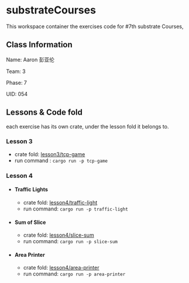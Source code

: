 # substrateCourses
This workspace container the exercises code  for #7th substrate Courses, 

## Class Information

Name: Aaron 彭亚伦

Team: 3

Phase: 7

UID: 054



## Lessons & Code fold

each exercise has its own crate, under the lesson fold it belongs to. 

### Lesson 3

- crate fold: [lesson3/tcp-game](lesson3/tcp-game)
- run command : `cargo run -p tcp-game`

### Lesson 4

- #### Traffic Lights

  - crate fold: [lesson4/traffic-light](lesson4/traffic-light)
  - run command: `cargo run -p traffic-light`

- #### Sum of Slice

  - crate fold: [lesson4/slice-sum](lesson4/slice-sum)
  - run command: `cargo run -p slice-sum`

- #### Area Printer

  - crate fold: [lesson4/area-printer](lesson4/area-printer)
  - run command: `cargo run -p area-printer`

  
